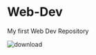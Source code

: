 # Web-Dev
My first Web Dev Repository


![download](https://user-images.githubusercontent.com/90456532/179740560-fb98ca45-4667-43f6-ab3c-9b5f5e325dec.png)
